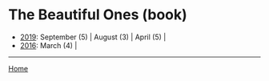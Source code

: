 # The Beautiful Ones (book)

  * [2019](./the-beautiful-ones-book-2019.md): 
      September (5) | 
      August (3) | 
      April (5) | 
  * [2016](./the-beautiful-ones-book-2016.md): 
      March (4) | 

----

[Home](../)
